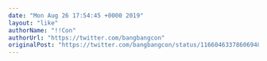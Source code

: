 ```yaml
---
date: "Mon Aug 26 17:54:45 +0000 2019"
layout: "like"
authorName: "!!Con"
authorUrl: "https://twitter.com/bangbangcon"
originalPost: "https://twitter.com/bangbangcon/status/1166046337860694016"
---
```

